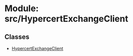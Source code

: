# Module: src/HypercertExchangeClient

## Classes

- [HypercertExchangeClient](../classes/src_HypercertExchangeClient.HypercertExchangeClient.md)

